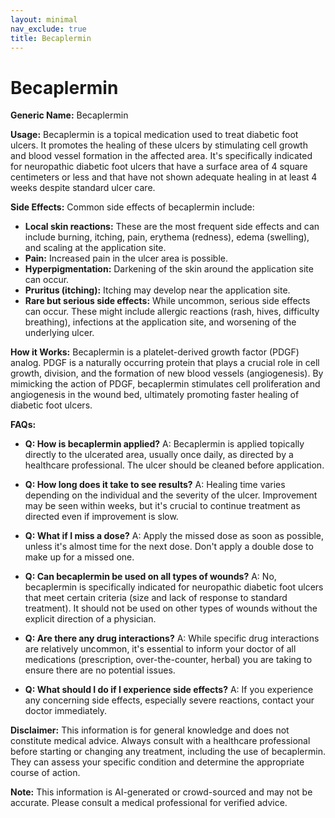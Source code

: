 ```yaml
---
layout: minimal
nav_exclude: true
title: Becaplermin
---
```


# Becaplermin

**Generic Name:** Becaplermin

**Usage:** Becaplermin is a topical medication used to treat diabetic foot ulcers.  It promotes the healing of these ulcers by stimulating cell growth and blood vessel formation in the affected area. It's specifically indicated for neuropathic diabetic foot ulcers that have a surface area of 4 square centimeters or less and that have not shown adequate healing in at least 4 weeks despite standard ulcer care.

**Side Effects:**  Common side effects of becaplermin include:

* **Local skin reactions:**  These are the most frequent side effects and can include burning, itching, pain, erythema (redness), edema (swelling), and scaling at the application site.
* **Pain:** Increased pain in the ulcer area is possible.
* **Hyperpigmentation:** Darkening of the skin around the application site can occur.
* **Pruritus (itching):**  Itching may develop near the application site.
* **Rare but serious side effects:** While uncommon, serious side effects can occur.  These might include allergic reactions (rash, hives, difficulty breathing), infections at the application site, and worsening of the underlying ulcer.


**How it Works:** Becaplermin is a platelet-derived growth factor (PDGF) analog.  PDGF is a naturally occurring protein that plays a crucial role in cell growth, division, and the formation of new blood vessels (angiogenesis). By mimicking the action of PDGF, becaplermin stimulates cell proliferation and angiogenesis in the wound bed, ultimately promoting faster healing of diabetic foot ulcers.

**FAQs:**

* **Q: How is becaplermin applied?**  A:  Becaplermin is applied topically directly to the ulcerated area, usually once daily, as directed by a healthcare professional.  The ulcer should be cleaned before application.

* **Q: How long does it take to see results?** A:  Healing time varies depending on the individual and the severity of the ulcer.  Improvement may be seen within weeks, but it's crucial to continue treatment as directed even if improvement is slow.

* **Q: What if I miss a dose?** A: Apply the missed dose as soon as possible, unless it's almost time for the next dose.  Don't apply a double dose to make up for a missed one.

* **Q: Can becaplermin be used on all types of wounds?** A: No, becaplermin is specifically indicated for neuropathic diabetic foot ulcers that meet certain criteria (size and lack of response to standard treatment).  It should not be used on other types of wounds without the explicit direction of a physician.

* **Q: Are there any drug interactions?** A:  While specific drug interactions are relatively uncommon, it's essential to inform your doctor of all medications (prescription, over-the-counter, herbal) you are taking to ensure there are no potential issues.

* **Q: What should I do if I experience side effects?** A: If you experience any concerning side effects, especially severe reactions, contact your doctor immediately.

**Disclaimer:** This information is for general knowledge and does not constitute medical advice. Always consult with a healthcare professional before starting or changing any treatment, including the use of becaplermin. They can assess your specific condition and determine the appropriate course of action.


**Note:** This information is AI-generated or crowd-sourced and may not be accurate. Please consult a medical professional for verified advice.